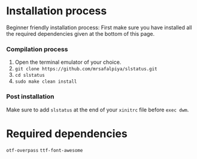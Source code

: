 # Installation process
Beginner friendly installation process:
First make sure you have installed all the required dependencies given at the bottom of this page.
### Compilation process
1. Open the terminal emulator of your choice.
2. `git clone https://github.com/mrsafalpiya/slstatus.git`
3. `cd slstatus`
4. `sudo make clean install`
### Post installation
Make sure to add `slstatus` at the end of your `xinitrc` file before `exec dwm`.

# Required dependencies
`otf-overpass` `ttf-font-awesome`
